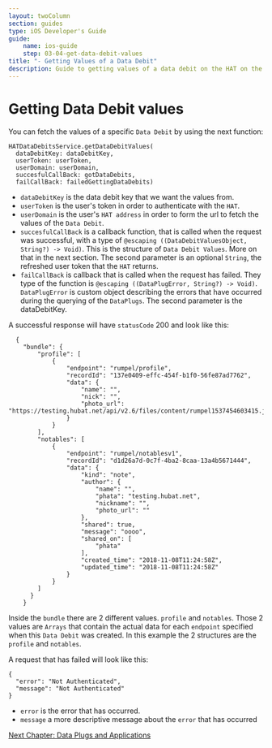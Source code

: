 ```yaml
---
layout: twoColumn
section: guides
type: iOS Developer's Guide
guide: 
    name: ios-guide
    step: 03-04-get-data-debit-values
title: "- Getting Values of a Data Debit"
description: Guide to getting values of a data debit on the HAT on the iOS platform
---
```

# Getting Data Debit values

You can fetch the values of a specific `Data Debit` by using the next function:

```javascriptnoselect
HATDataDebitsService.getDataDebitValues(
  dataDebitKey: dataDebitKey,
  userToken: userToken,
  userDomain: userDomain,
  succesfulCallBack: gotDataDebits,
  failCallBack: failedGettingDataDebits)
```

* `dataDebitKey` is the data debit key that we want the values from.
* `userToken` is the user's token in order to authenticate with the `HAT`.
* `userDomain` is the user's `HAT address` in order to form the url to fetch the values of the `Data Debit`.
* `succesfulCallBack` is a callback function, that is called when the request was successful, with a type of `@escaping ((DataDebitValuesObject, String?) -> Void)`. This is the structure of `Data Debit Values`. More on that in the next section. The second parameter is an optional `String`, the refreshed user token that the `HAT` returns.
* `failCallBack` is callback that is called when the request has failed. They type of the function is `@escaping ((DataPlugError, String?) -> Void)`. `DataPlugError` is custom object describing the errors that have occurred during the querying of the `DataPlugs`. The second parameter is the dataDebitKey.

A successful response will have `statusCode` 200 and look like this:

```jsonnoselect
  {
    "bundle": {
        "profile": [
            {
                "endpoint": "rumpel/profile",
                "recordId": "137e0409-effc-454f-b1f0-56fe87ad7762",
                "data": {
                    "name": "",
                    "nick": "",
                    "photo_url": "https://testing.hubat.net/api/v2.6/files/content/rumpel1537454603415.jpg"
                }
            }
        ],
        "notables": [
            {
                "endpoint": "rumpel/notablesv1",
                "recordId": "d1d26a7d-0c7f-4ba2-8caa-13a4b5671444",
                "data": {
                    "kind": "note",
                    "author": {
                        "name": "",
                        "phata": "testing.hubat.net",
                        "nickname": "",
                        "photo_url": ""
                    },
                    "shared": true,
                    "message": "oooo",
                    "shared_on": [
                        "phata"
                    ],
                    "created_time": "2018-11-08T11:24:58Z",
                    "updated_time": "2018-11-08T11:24:58Z"
                }
            }
        ]
      }
    }
```

Inside the `bundle` there are 2 different values. `profile` and `notables`. Those 2 values are `Arrays` that contain the actual data for each `endpoint` specified when this `Data Debit` was created. In this example the 2 structures are the `profile` and `notables`.

A request that has failed will look like this:

```jsonnoselect
{
  "error": "Not Authenticated",
  "message": "Not Authenticated"
}
```

* `error` is the error that has occurred.
* `message` a more descriptive message about the `error` that has occurred

<nav class="pager-nav">
<a href="" style="display:none;"></a>
<a href="04-00-data-plugs-applications.html">Next Chapter: Data Plugs and Applications</a>
</nav>